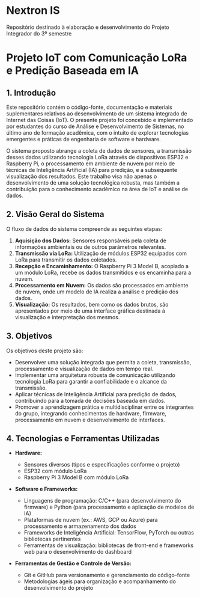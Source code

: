 # Nextron IS
Repositório destinado à elaboração e desenvolvimento do Projeto Integrador do 3º semestre

# Projeto IoT com Comunicação LoRa e Predição Baseada em IA

## 1. Introdução

Este repositório contém o código-fonte, documentação e materiais suplementares relativos ao desenvolvimento de um sistema integrado de Internet das Coisas (IoT). O presente projeto foi concebido e implementado por estudantes do curso de Análise e Desenvolvimento de Sistemas, no último ano de formação acadêmica, com o intuito de explorar tecnologias emergentes e práticas de engenharia de software e hardware.

O sistema proposto abrange a coleta de dados de sensores, a transmissão desses dados utilizando tecnologia LoRa através de dispositivos ESP32 e Raspberry Pi, o processamento em ambiente de nuvem por meio de técnicas de Inteligência Artificial (IA) para predição, e a subsequente visualização dos resultados. Este trabalho visa não apenas o desenvolvimento de uma solução tecnológica robusta, mas também a contribuição para o conhecimento acadêmico na área de IoT e análise de dados.

## 2. Visão Geral do Sistema

O fluxo de dados do sistema compreende as seguintes etapas:

1. **Aquisição dos Dados:** Sensores responsáveis pela coleta de informações ambientais ou de outros parâmetros relevantes.
2. **Transmissão via LoRa:** Utilização de módulos ESP32 equipados com LoRa para transmitir os dados coletados.
3. **Recepção e Encaminhamento:** O Raspberry Pi 3 Model B, acoplado a um módulo LoRa, recebe os dados transmitidos e os encaminha para a nuvem.
4. **Processamento em Nuvem:** Os dados são processados em ambiente de nuvem, onde um modelo de IA realiza a análise e predição dos dados.
5. **Visualização:** Os resultados, bem como os dados brutos, são apresentados por meio de uma interface gráfica destinada à visualização e interpretação dos mesmos.

## 3. Objetivos

Os objetivos deste projeto são:

- Desenvolver uma solução integrada que permita a coleta, transmissão, processamento e visualização de dados em tempo real.
- Implementar uma arquitetura robusta de comunicação utilizando tecnologia LoRa para garantir a confiabilidade e o alcance da transmissão.
- Aplicar técnicas de Inteligência Artificial para predição de dados, contribuindo para a tomada de decisões baseada em dados.
- Promover a aprendizagem prática e multidisciplinar entre os integrantes do grupo, integrando conhecimentos de hardware, firmware, processamento em nuvem e desenvolvimento de interfaces.

## 4. Tecnologias e Ferramentas Utilizadas

- **Hardware:**
  - Sensores diversos (tipos e especificações conforme o projeto)
  - ESP32 com módulo LoRa
  - Raspberry Pi 3 Model B com módulo LoRa

- **Software e Frameworks:**
  - Linguagens de programação: C/C++ (para desenvolvimento do firmware) e Python (para processamento e aplicação de modelos de IA)
  - Plataformas de nuvem (ex.: AWS, GCP ou Azure) para processamento e armazenamento dos dados
  - Frameworks de Inteligência Artificial: TensorFlow, PyTorch ou outras bibliotecas pertinentes
  - Ferramentas de visualização: bibliotecas de front-end e frameworks web para o desenvolvimento do dashboard

- **Ferramentas de Gestão e Controle de Versão:**
  - Git e GitHub para versionamento e gerenciamento do código-fonte
  - Metodologias ágeis para organização e acompanhamento do desenvolvimento do projeto

